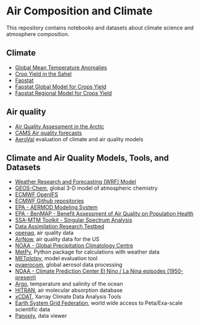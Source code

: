 Air Composition and Climate
=======================
This repository contains notebooks and datasets about climate science and atmosphere composition.

## Climate
* [Global Mean Temperature Anomalies](globaltemp/global_temperature_anomaly.ipynb)
* [Crop Yield in the Sahel](iia/fao/crop_production.ipynb)
* [Faostat](iia/fao/faostat.ipynb)
* [Faostat Global Model for Crops Yield](iia/fao/faostat_global_model.ipynb)
* [Faostat Regional Model for Crops Yield](iia/fao/faostat_world_regions.ipynb)

## Air quality
* [Air Quality Assessment in the Arctic](iia/arctic/air_quality_arctic.ipynb)
* [CAMS Air quality forecasts](iia/arctic/cams_pm10_monitoring.ipynb)  
* [AeroVal](https://aeroval.met.no/) evaluation of climate and air quality models

## Climate and Air Quality Models, Tools, and Datasets
* [Weather Research and Forecasting (WRF) Model](https://www.mmm.ucar.edu/models/wrf)  
* [GEOS-Chem](https://geoschem.github.io/), global 3-D model of atmospheric chemistry  
* [ECMWF OpenIFS](https://confluence.ecmwf.int/display/OIFS)  
* [ECMWF Github repositories](https://github.com/ecmwf)  
* [EPA - AERMOD Modeling System](https://www.epa.gov/scram/air-quality-dispersion-modeling-preferred-and-recommended-models)  
* [EPA - BenMAP - Benefit Assessment of Air Quality on Population Health](https://www.epa.gov/benmap)   
* [SSA-MTM Toolkit - Singular Spectrum Analysis](https://dept.atmos.ucla.edu/tcd/ssa-mtm-toolkit)  
* [Data Assimilation Research Testbed](https://dart.ucar.edu/)  
* [openaq](https://openaq.org/), air quality data
* [AirNow](https://www.airnow.gov/), air quality data for the US   
* [NOAA - Global Precipitation Climatology Centre](https://psl.noaa.gov/data/gridded/data.gpcc.html)  
* [MetPy](https://unidata.github.io/MetPy/latest/index.html), Python package for calculations with weather data  
* [METplotpy](https://metplotpy.readthedocs.io/en/latest/index.html), model evaluation tool
* [pyaerocom](https://pyaerocom.readthedocs.io/en/latest/index.html#), global aerosol data processing  
* [NOAA - Climate Prediction Center El Nino / La Nina episodes (1950-present)](https://origin.cpc.ncep.noaa.gov/products/analysis_monitoring/ensostuff/ONI_v5.php)  
* [Argo](https://argo.ucsd.edu/), temperature and salinity of the ocean  
* [HITRAN](https://hitran.org/), air molecular absorption database  
* [xCDAT](https://xcdat.readthedocs.io/en/latest/index.html), Xarray Climate Data Analysis Tools  
* [Earth System Grid Federation](https://esgf.github.io/index.html), world wide access to Peta/Exa-scale scientific data  
* [Panoply](https://www.giss.nasa.gov/tools/panoply/download/), data viewer
